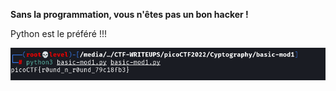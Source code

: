**Sans la programmation, vous n'êtes pas un bon hacker !**

Python est le préféré !!!

<img src='cap.png' />
